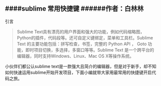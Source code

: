 ####sublime 常用快捷键
######作者：白林林
----------
引言
>Sublime Text具有漂亮的用户界面和强大的功能，例如代码缩略图，Python的插件，代码段等。还可自定义键绑定，菜单和工具栏。Sublime Text 的主要功能包括：拼写检查，书签，完整的 Python API ， Goto 功能，即时项目切换，多选择，多窗口等等。Sublime Text 是一个跨平台的编辑器，同时支持Windows、Linux、Mac OS X等操作系统。

小伙伴们都公认sublime text是一款强大且简介的编辑器，但是对于新手，却不知如何快速运用sublime开始开发项目，下面小编就带大家用最常用的快捷键开启代码之旅。


